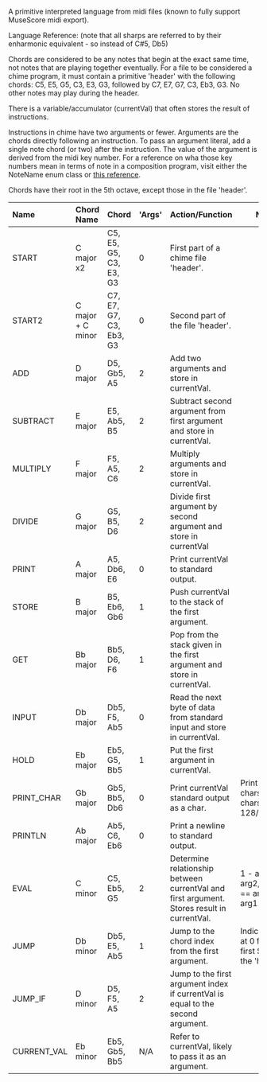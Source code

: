 A primitive interpreted language from midi files (known to fully support MuseScore midi export).

Language Reference: (note that all sharps are referred to by their enharmonic equivalent - so instead of C#5, Db5)

Chords are considered to be any notes that begin at the exact same time, not notes that are playing together eventually.
For a file to be considered a chime program, it must contain a primitive 'header' with the following chords:
C5, E5, G5, C3, E3, G3, followed by C7, E7, G7, C3, Eb3, G3. No other notes may play during the header.

There is a variable/accumulator (currentVal) that often stores the result of instructions.

Instructions in chime have two arguments or fewer. Arguments are the chords directly following an instruction.
To pass an argument literal, add a single note chord (or two) after the instruction. The value of the argument is derived from the midi key number.
For a reference on wha those key numbers mean in terms of note in a composition program, visit either the NoteName enum class or [this reference](https://inspiredacoustics.com/en/MIDI_note_numbers_and_center_frequencies).

Chords have their root in the 5th octave, except those in the file 'header'.

| Name        | Chord Name        | Chord                   | 'Args' | Action/Function                                                                            | Notes                                                   |
|:------------|:------------------|:------------------------|--------|:-------------------------------------------------------------------------------------------|---------------------------------------------------------|
| START       | C major x2        | C5, E5, G5, C3, E3, G3  | 0      | First part of a chime file 'header'.                                                       |                                                         |
| START2      | C major + C minor | C7, E7, G7, C3, Eb3, G3 | 0      | Second part of the file 'header'.                                                          |                                                         |
| ADD         | D major           | D5, Gb5, A5             | 2      | Add two arguments and store in currentVal.                                                 |                                                         |
| SUBTRACT    | E major           | E5, Ab5, B5             | 2      | Subtract second argument from first argument and store in currentVal.                      |                                                         |
| MULTIPLY    | F major           | F5, A5, C6              | 2      | Multiply arguments and store in currentVal.                                                |                                                         |
| DIVIDE      | G major           | G5, B5, D6              | 2      | Divide first argument by second argument and store in currentVal                           |                                                         |
| PRINT       | A major           | A5, Db6, E6             | 0      | Print currentVal to standard output.                                                       |                                                         |
| STORE       | B major           | B5, Eb6, Gb6            | 1      | Push currentVal to the stack of the first argument.                                        |                                                         |
| GET         | Bb major          | Bb5, D6, F6             | 1      | Pop from the stack given in the first argument and store in currentVal.                    |                                                         |
| INPUT       | Db major          | Db5, F5, Ab5            | 0      | Read the next byte of data from standard input and store in currentVal.                    |                                                         |
| HOLD        | Eb major          | Eb5, G5, Bb5            | 1      | Put the first argument in currentVal.                                                      |                                                         |
| PRINT_CHAR  | Gb major          | Gb5, Bb5, Db6           | 0      | Print currentVal standard output as a char.                                                | Print ascii chars/unicode chars up to 128/0x80.         |
| PRINTLN     | Ab major          | Ab5, C6, Eb6            | 0      | Print a newline to standard output.                                                        |                                                         |
| EVAL        | C minor           | C5, Eb5, G5             | 2      | Determine relationship between currentVal and first argument. Stores result in currentVal. | 1 - arg1 < arg2, 2 - arg1 == arg2, 3 - arg1 > arg2      |
| JUMP        | Db minor          | Db5, E5, Ab5            | 1      | Jump to the chord index from the first argument.                                           | Indices start at 0 for the first START in the 'header'. |
| JUMP_IF     | D minor           | D5, F5, A5              | 2      | Jump to the first argument index if currentVal is equal to the second argument.            |                                                         |
| CURRENT_VAL | Eb minor          | Eb5, Gb5, Bb5           | N/A    | Refer to currentVal, likely to pass it as an argument.                                     |                                                         | 